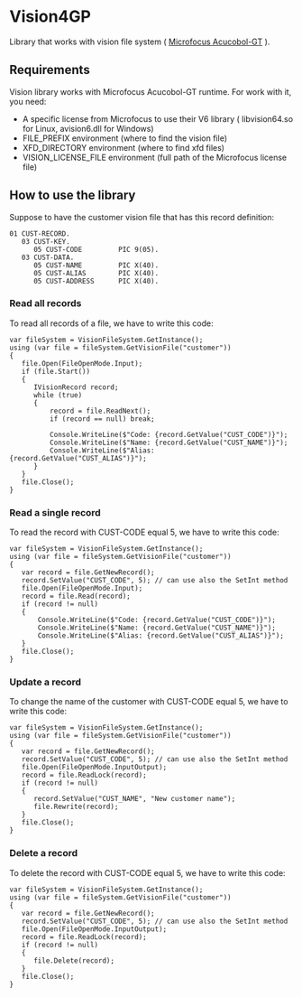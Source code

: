 # Vision4GP

Library that works with vision file system ( [Microfocus Acucobol-GT](https://www.microfocus.com/it-it/products/acucobol-gt/overview) ).

## Requirements

Vision library works with Microfocus Acucobol-GT runtime. 
For work with it, you need:
- A specific license from Microfocus to use their V6 library ( libvision64.so for Linux, avision6.dll for Windows)
- FILE_PREFIX environment (where to find the vision file)
- XFD_DIRECTORY environment (where to find xfd files)
- VISION_LICENSE_FILE environment (full path of the Microfocus license file)


## How to use the library

Suppose to have the customer vision file that has this record definition:

    01 CUST-RECORD.
       03 CUST-KEY.
          05 CUST-CODE         PIC 9(05).
       03 CUST-DATA.
          05 CUST-NAME         PIC X(40).
          05 CUST-ALIAS        PIC X(40).
          05 CUST-ADDRESS      PIC X(40).

### Read all records

To read all records of a file, we have to write this code:

    var fileSystem = VisionFileSystem.GetInstance();
    using (var file = fileSystem.GetVisionFile("customer"))
    {
       file.Open(FileOpenMode.Input);
       if (file.Start())
       {
          IVisionRecord record;
          while (true)
          {
              record = file.ReadNext();
              if (record == null) break;

              Console.WriteLine($"Code: {record.GetValue("CUST_CODE")}");
              Console.WriteLine($"Name: {record.GetValue("CUST_NAME")}");
              Console.WriteLine($"Alias: {record.GetValue("CUST_ALIAS")}");
          }
       }
       file.Close();
    }

### Read a single record

To read the record with CUST-CODE equal 5, we have to write this code:

    var fileSystem = VisionFileSystem.GetInstance();
    using (var file = fileSystem.GetVisionFile("customer"))
    {
       var record = file.GetNewRecord();
       record.SetValue("CUST_CODE", 5); // can use also the SetInt method
       file.Open(FileOpenMode.Input);
       record = file.Read(record);
       if (record != null)
       {
           Console.WriteLine($"Code: {record.GetValue("CUST_CODE")}");
           Console.WriteLine($"Name: {record.GetValue("CUST_NAME")}");
           Console.WriteLine($"Alias: {record.GetValue("CUST_ALIAS")}");
       }
       file.Close();
    }

### Update a record

To change the name of the customer with CUST-CODE equal 5, we have to write this code:

    var fileSystem = VisionFileSystem.GetInstance();
    using (var file = fileSystem.GetVisionFile("customer"))
    {
       var record = file.GetNewRecord();
       record.SetValue("CUST_CODE", 5); // can use also the SetInt method
       file.Open(FileOpenMode.InputOutput);
       record = file.ReadLock(record);
       if (record != null)
       {
          record.SetValue("CUST_NAME", "New customer name");
          file.Rewrite(record);
       }
       file.Close();
    }


### Delete a record

To delete the record with CUST-CODE equal 5, we have to write this code:

    var fileSystem = VisionFileSystem.GetInstance();
    using (var file = fileSystem.GetVisionFile("customer"))
    {
       var record = file.GetNewRecord();
       record.SetValue("CUST_CODE", 5); // can use also the SetInt method
       file.Open(FileOpenMode.InputOutput);
       record = file.ReadLock(record);
       if (record != null)
       {
          file.Delete(record);
       }
       file.Close();
    }
